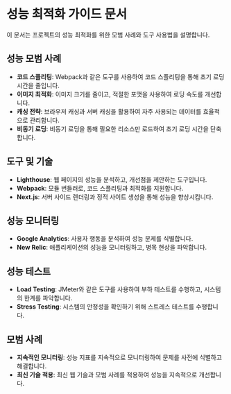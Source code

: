 # 성능 최적화 가이드 문서

이 문서는 프로젝트의 성능 최적화를 위한 모범 사례와 도구 사용법을 설명합니다.

## 성능 모범 사례

- **코드 스플리팅**: Webpack과 같은 도구를 사용하여 코드 스플리팅을 통해 초기 로딩 시간을 줄입니다.
- **이미지 최적화**: 이미지 크기를 줄이고, 적절한 포맷을 사용하여 로딩 속도를 개선합니다.
- **캐싱 전략**: 브라우저 캐싱과 서버 캐싱을 활용하여 자주 사용되는 데이터를 효율적으로 관리합니다.
- **비동기 로딩**: 비동기 로딩을 통해 필요한 리소스만 로드하여 초기 로딩 시간을 단축합니다.

## 도구 및 기술

- **Lighthouse**: 웹 페이지의 성능을 분석하고, 개선점을 제안하는 도구입니다.
- **Webpack**: 모듈 번들러로, 코드 스플리팅과 최적화를 지원합니다.
- **Next.js**: 서버 사이드 렌더링과 정적 사이트 생성을 통해 성능을 향상시킵니다.

## 성능 모니터링

- **Google Analytics**: 사용자 행동을 분석하여 성능 문제를 식별합니다.
- **New Relic**: 애플리케이션의 성능을 모니터링하고, 병목 현상을 파악합니다.

## 성능 테스트

- **Load Testing**: JMeter와 같은 도구를 사용하여 부하 테스트를 수행하고, 시스템의 한계를 파악합니다.
- **Stress Testing**: 시스템의 안정성을 확인하기 위해 스트레스 테스트를 수행합니다.

## 모범 사례

- **지속적인 모니터링**: 성능 지표를 지속적으로 모니터링하여 문제를 사전에 식별하고 해결합니다.
- **최신 기술 적용**: 최신 웹 기술과 모범 사례를 적용하여 성능을 지속적으로 개선합니다. 